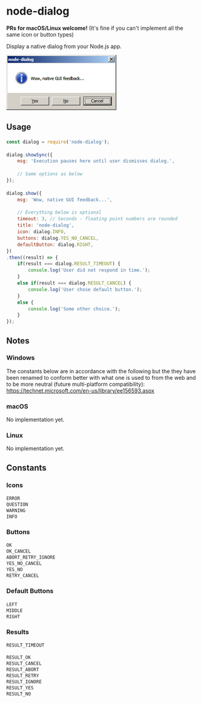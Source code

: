 # node-dialog

**PRs for macOS/Linux welcome!** (It's fine if you can't implement all the same icon or button 
types)

Display a native dialog from your Node.js app. 

![node-dialog Screenshot](assets/screenshots/node-dialog-win32.png?raw=true)

## Usage

```js
const dialog = require('node-dialog');

dialog.showSync({
	msg: 'Execution pauses here until user dismisses dialog.',
	
	// Same options as below
});

dialog.show({
	msg: 'Wow, native GUI feedback...',
	
	// Everything below is optional
	timeout: 3, // Seconds - floating point numbers are rounded
	title: 'node-dialog',
	icon: dialog.INFO,
	buttons: dialog.YES_NO_CANCEL,
	defaultButton: dialog.RIGHT,
})
.then((result) => {
	if(result === dialog.RESULT_TIMEOUT) {
		console.log('User did not respond in time.');
	}
	else if(result === dialog.RESULT_CANCEL) {
		console.log('User chose default button.');
	}
	else {
		console.log('Some other choice.');
	}
});
```

## Notes

### Windows

The constants below are in accordance with the following but the they have been renamed to 
conform better with what one is used to from the web and to be more neutral (future multi-platform 
compatibility):   
https://technet.microsoft.com/en-us/library/ee156593.aspx

### macOS

No implementation yet.

### Linux

No implementation yet.

## Constants

### Icons

	ERROR
	QUESTION
	WARNING
	INFO

### Buttons

	OK
	OK_CANCEL
	ABORT_RETRY_IGNORE
	YES_NO_CANCEL
	YES_NO
	RETRY_CANCEL

### Default Buttons

	LEFT
	MIDDLE
	RIGHT

### Results

	RESULT_TIMEOUT
  
	RESULT_OK
	RESULT_CANCEL
	RESULT_ABORT
	RESULT_RETRY
	RESULT_IGNORE
	RESULT_YES
	RESULT_NO
